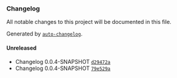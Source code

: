 ### Changelog
All notable changes to this project will be documented in this file.

Generated by [`auto-changelog`](https://github.com/CookPete/auto-changelog).

#### Unreleased
- Changelog 0.0.4-SNAPSHOT [`d29472a`](https://github.com/opmineserver/prueba-ci/commit/d29472a64053243d4019092ad9b3fa871ec501d7)
- Changelog 0.0.4-SNAPSHOT [`79e529a`](https://github.com/opmineserver/prueba-ci/commit/79e529a3e6ef39b65c1c38d63904c70e078ea46e)

